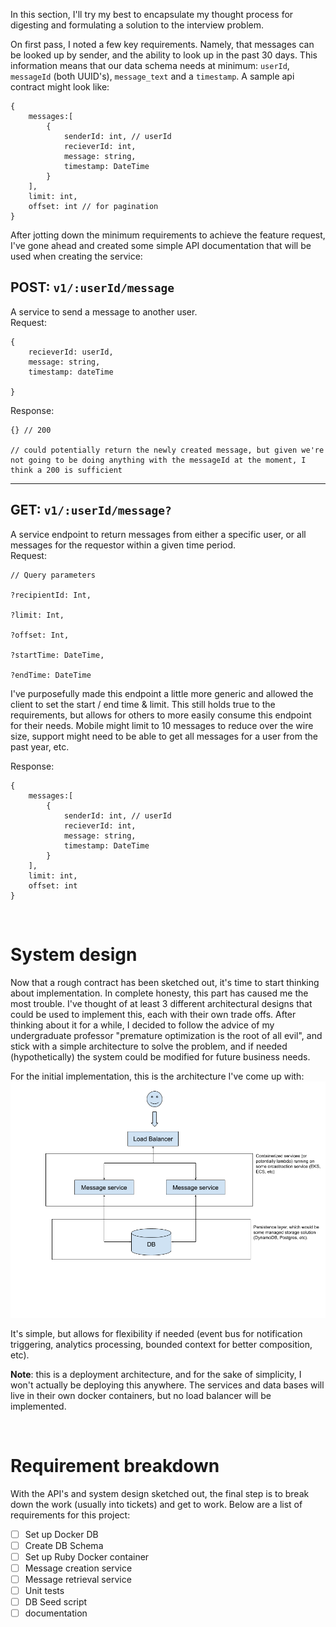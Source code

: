 In this section, I'll try my best to encapsulate my thought process for digesting and formulating a solution to the interview problem. 

On first pass, I noted a few key requirements. Namely, that messages can be looked up by sender, and the ability to look up in the past 30 days. This information means that our data schema needs at minimum: `userId`, `messageId` (both UUID's), `message_text` and a `timestamp`. A sample api contract might look like:
```
{
    messages:[
        {
            senderId: int, // userId
            recieverId: int,
            message: string,
            timestamp: DateTime
        }
    ],
    limit: int,
    offset: int // for pagination
}
```

After jotting down the minimum requirements to achieve the feature request, I've gone ahead and created some simple API documentation that will be used when creating the service:


## POST: `v1/:userId/message`
A service to send a message to another user. </br>
Request:
```
{
    recieverId: userId,
    message: string,
    timestamp: dateTime

}
```

Response:
```
{} // 200

// could potentially return the newly created message, but given we're not going to be doing anything with the messageId at the moment, I think a 200 is sufficient
```
---

## GET: `v1/:userId/message?`
A service endpoint to return messages from either a specific user, or all messages for the requestor within a given time period. </br>
Request:
```
// Query parameters

?recipientId: Int,

?limit: Int,

?offset: Int,

?startTime: DateTime,

?endTime: DateTime
```
I've purposefully made this endpoint a little more generic and allowed the client to set the start / end time & limit. This still holds true to the requirements, but allows for others to more easily consume this endpoint for their needs. Mobile might limit to 10 messages to reduce over the wire size, support might need to be able to get all messages for a user from the past year, etc. 

Response:
```
{
    messages:[
        {
            senderId: int, // userId
            recieverId: int,
            message: string,
            timestamp: DateTime
        }
    ],
    limit: int,
    offset: int 
}
```
<br />

# System design

Now that a rough contract has been sketched out, it's time to start thinking about implementation. In complete honesty, this part has caused me the most trouble. I've thought of at least 3 different architectural designs that could be used to implement this, each with their own trade offs. After thinking about it for a while, I decided to follow the advice of my undergraduate professor "premature optimization is the root of all evil", and stick with a simple architecture to solve the problem, and if needed (hypothetically) the system could be modified for future business needs. 

For the initial implementation, this is the architecture I've come up with: 
![architecture_overview](architecture_overview.png)

It's simple, but allows for flexibility if needed (event bus for notification triggering, analytics processing, bounded context for better composition, etc). 

**Note**: this is a deployment architecture, and for the sake of simplicity, I won't actually be deploying this anywhere. The services and data bases will live in their own docker containers, but no load balancer will be implemented. 

</br>

# Requirement breakdown
With the API's and system design sketched out, the final step is to break down the work (usually into tickets) and get to work. Below are a list of requirements for this project:

* [ ] Set up Docker DB 
* [ ] Create DB Schema
* [ ] Set up Ruby Docker container
* [ ] Message creation service
* [ ] Message retrieval service
* [ ] Unit tests
* [ ] DB Seed script
* [ ] documentation
